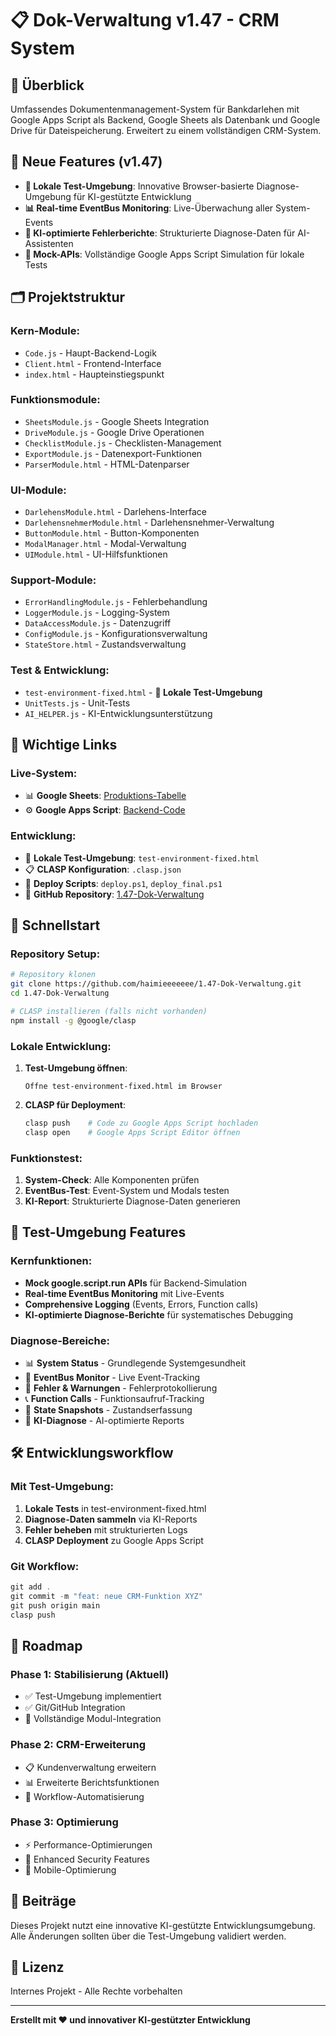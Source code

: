 # 📋 Dok-Verwaltung v1.47 - CRM System

## 🏢 Überblick
Umfassendes Dokumentenmanagement-System für Bankdarlehen mit Google Apps Script als Backend, Google Sheets als Datenbank und Google Drive für Dateispeicherung. Erweitert zu einem vollständigen CRM-System.

## 🌟 Neue Features (v1.47)
- **🔬 Lokale Test-Umgebung**: Innovative Browser-basierte Diagnose-Umgebung für KI-gestützte Entwicklung
- **📊 Real-time EventBus Monitoring**: Live-Überwachung aller System-Events
- **🤖 KI-optimierte Fehlerberichte**: Strukturierte Diagnose-Daten für AI-Assistenten
- **🎯 Mock-APIs**: Vollständige Google Apps Script Simulation für lokale Tests

## 🗂️ Projektstruktur

### **Kern-Module:**
- `Code.js` - Haupt-Backend-Logik
- `Client.html` - Frontend-Interface
- `index.html` - Haupteinstiegspunkt

### **Funktionsmodule:**
- `SheetsModule.js` - Google Sheets Integration
- `DriveModule.js` - Google Drive Operationen
- `ChecklistModule.js` - Checklisten-Management
- `ExportModule.js` - Datenexport-Funktionen
- `ParserModule.html` - HTML-Datenparser

### **UI-Module:**
- `DarlehensModule.html` - Darlehens-Interface
- `DarlehensnehmerModule.html` - Darlehensnehmer-Verwaltung
- `ButtonModule.html` - Button-Komponenten
- `ModalManager.html` - Modal-Verwaltung
- `UIModule.html` - UI-Hilfsfunktionen

### **Support-Module:**
- `ErrorHandlingModule.js` - Fehlerbehandlung
- `LoggerModule.js` - Logging-System
- `DataAccessModule.js` - Datenzugriff
- `ConfigModule.js` - Konfigurationsverwaltung
- `StateStore.html` - Zustandsverwaltung

### **Test & Entwicklung:**
- `test-environment-fixed.html` - **🔬 Lokale Test-Umgebung**
- `UnitTests.js` - Unit-Tests
- `AI_HELPER.js` - KI-Entwicklungsunterstützung

## 🔗 Wichtige Links

### **Live-System:**
- 📊 **Google Sheets**: [Produktions-Tabelle](https://docs.google.com/spreadsheets/d/1Ne15zED12z2pGimpz7q6OEFNLSrYg1PTKo7n6qT-a60/edit?gid=0#gid=0)
- ⚙️ **Google Apps Script**: [Backend-Code](https://script.google.com/u/0/home/projects/1yHFiXkQZgUar47e81mOocAmp2Zo-MJ4kTvLiEBMBrY7pVkkQLVhxm1iH/edit)

### **Entwicklung:**
- 🔬 **Lokale Test-Umgebung**: `test-environment-fixed.html`
- 📋 **CLASP Konfiguration**: `.clasp.json`
- 🚀 **Deploy Scripts**: `deploy.ps1`, `deploy_final.ps1`
- 🔄 **GitHub Repository**: [1.47-Dok-Verwaltung](https://github.com/haimieeeeeee/1.47-Dok-Verwaltung)

## 🚀 Schnellstart

### **Repository Setup:**
```bash
# Repository klonen
git clone https://github.com/haimieeeeeee/1.47-Dok-Verwaltung.git
cd 1.47-Dok-Verwaltung

# CLASP installieren (falls nicht vorhanden)
npm install -g @google/clasp
```

### **Lokale Entwicklung:**
1. **Test-Umgebung öffnen**:
   ```
   Öffne test-environment-fixed.html im Browser
   ```

2. **CLASP für Deployment**:
   ```powershell
   clasp push    # Code zu Google Apps Script hochladen
   clasp open    # Google Apps Script Editor öffnen
   ```

### **Funktionstest:**
1. **System-Check**: Alle Komponenten prüfen
2. **EventBus-Test**: Event-System und Modals testen
3. **KI-Report**: Strukturierte Diagnose-Daten generieren

## 🔬 Test-Umgebung Features

### **Kernfunktionen:**
- **Mock google.script.run APIs** für Backend-Simulation
- **Real-time EventBus Monitoring** mit Live-Events
- **Comprehensive Logging** (Events, Errors, Function calls)
- **KI-optimierte Diagnose-Berichte** für systematisches Debugging

### **Diagnose-Bereiche:**
- 📊 **System Status** - Grundlegende Systemgesundheit
- 🔄 **EventBus Monitor** - Live Event-Tracking
- 🐛 **Fehler & Warnungen** - Fehlerprotokollierung
- 📞 **Function Calls** - Funktionsaufruf-Tracking
- 💾 **State Snapshots** - Zustandserfassung
- 🤖 **KI-Diagnose** - AI-optimierte Reports

## 🛠️ Entwicklungsworkflow

### **Mit Test-Umgebung:**
1. **Lokale Tests** in test-environment-fixed.html
2. **Diagnose-Daten sammeln** via KI-Reports
3. **Fehler beheben** mit strukturierten Logs
4. **CLASP Deployment** zu Google Apps Script

### **Git Workflow:**
```powershell
git add .
git commit -m "feat: neue CRM-Funktion XYZ"
git push origin main
clasp push
```

## 🎯 Roadmap

### **Phase 1: Stabilisierung (Aktuell)**
- ✅ Test-Umgebung implementiert
- ✅ Git/GitHub Integration
- 🔄 Vollständige Modul-Integration

### **Phase 2: CRM-Erweiterung**
- 📋 Kundenverwaltung erweitern
- 📊 Erweiterte Berichtsfunktionen
- 🔄 Workflow-Automatisierung

### **Phase 3: Optimierung**
- ⚡ Performance-Optimierungen
- 🔐 Enhanced Security Features
- 📱 Mobile-Optimierung

## 🤝 Beiträge
Dieses Projekt nutzt eine innovative KI-gestützte Entwicklungsumgebung. Alle Änderungen sollten über die Test-Umgebung validiert werden.

## 📄 Lizenz
Internes Projekt - Alle Rechte vorbehalten

---
**Erstellt mit ❤️ und innovativer KI-gestützter Entwicklung**
